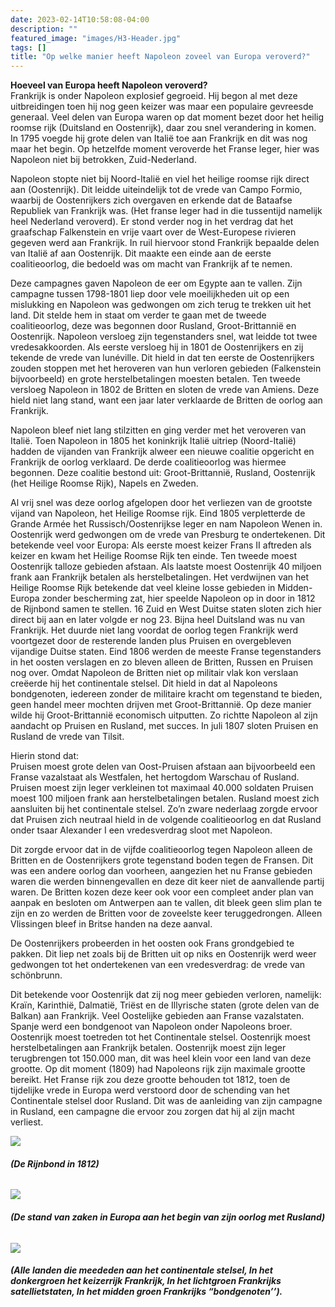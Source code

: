 ```yaml
---
date: 2023-02-14T10:58:08-04:00
description: ""
featured_image: "images/H3-Header.jpg"
tags: []
title: "Op welke manier heeft Napoleon zoveel van Europa veroverd?"
---
```


**Hoeveel van Europa heeft Napoleon veroverd?**  
Frankrijk is onder Napoleon explosief gegroeid. Hij begon al met deze uitbreidingen toen hij nog geen keizer was maar een populaire gevreesde generaal. Veel delen van Europa waren op dat moment bezet door het heilig roomse rijk (Duitsland en Oostenrijk), daar zou snel verandering in komen. In 1795 voegde hij grote delen van Italië toe aan Frankrijk en dit was nog maar het begin. Op hetzelfde moment veroverde het Franse leger, hier was Napoleon niet bij betrokken, Zuid-Nederland.

Napoleon stopte niet bij Noord-Italië en viel het heilige roomse rijk direct aan (Oostenrijk).
Dit leidde uiteindelijk tot de vrede van Campo Formio, waarbij de Oostenrijkers zich overgaven en erkende dat de Bataafse Republiek van Frankrijk was. (Het franse leger had in die tussentijd namelijk heel Nederland veroverd). Er stond verder nog in het verdrag dat het graafschap Falkenstein en vrije vaart over de West-Europese rivieren gegeven werd aan Frankrijk.
In ruil hiervoor stond Frankrijk bepaalde delen van Italië af aan Oostenrijk.
Dit maakte een einde aan de eerste coalitieoorlog, die bedoeld was om macht van Frankrijk af te nemen.

Deze campagnes gaven Napoleon de eer om Egypte aan te vallen. Zijn campagne tussen 1798-1801 liep door vele moeilijkheden uit op een mislukking en Napoleon was gedwongen om zich terug te trekken uit het land. Dit stelde hem in staat om verder te gaan met de tweede coalitieoorlog, deze was begonnen door Rusland, Groot-Brittannië en Oostenrijk.
Napoleon versloeg zijn tegenstanders snel, wat leidde tot twee vredesakkoorden.
Als eerste versloeg hij in 1801 de Oostenrijkers en zij tekende de vrede van lunéville.
Dit hield in dat ten eerste de Oostenrijkers zouden stoppen met het heroveren van hun verloren gebieden (Falkenstein bijvoorbeeld) en grote herstelbetalingen moesten betalen.
Ten tweede versloeg Napoleon in 1802 de Britten en sloten de vrede van Amiens.
Deze hield niet lang stand, want een jaar later verklaarde de Britten de oorlog aan Frankrijk.

Napoleon bleef niet lang stilzitten en ging verder met het veroveren van Italië. Toen Napoleon in 1805 het koninkrijk Italië uitriep (Noord-Italië) hadden de vijanden van Frankrijk alweer een nieuwe coalitie opgericht en Frankrijk de oorlog verklaard. De derde coalitieoorlog was hiermee begonnen. Deze coalitie bestond uit: Groot-Brittannië, Rusland, Oostenrijk (het Heilige Roomse Rijk), Napels en Zweden.

Al vrij snel was deze oorlog afgelopen door het verliezen van de grootste vijand van Napoleon, het Heilige Roomse rijk.  Eind 1805 verpletterde de Grande Armée het Russisch/Oostenrijkse leger en nam Napoleon Wenen in. Oostenrijk werd gedwongen om de vrede van Presburg te ondertekenen. Dit betekende veel voor Europa: Als eerste moest keizer Frans II aftreden als keizer en kwam het Heilige Roomse Rijk ten einde. Ten tweede moest Oostenrijk talloze gebieden afstaan. Als laatste moest Oostenrijk 40 miljoen frank aan Frankrijk betalen als herstelbetalingen. Het verdwijnen van het Heilige Roomse Rijk betekende dat veel kleine losse gebieden in Midden-Europa zonder bescherming zat, hier speelde Napoleon op in door in 1812 de Rijnbond samen te stellen. 16 Zuid en West Duitse staten sloten zich hier direct bij aan en later volgde er nog 23. Bijna heel Duitsland was nu van Frankrijk. 
Het duurde niet lang voordat de oorlog tegen Frankrijk werd voortgezet door de resterende landen plus Pruisen en overgebleven vijandige Duitse staten. Eind 1806 werden de meeste Franse tegenstanders in het oosten verslagen en zo bleven alleen de Britten, Russen en Pruisen nog over. Omdat Napoleon de Britten niet op militair vlak kon verslaan creëerde hij het continentale stelsel. Dit hield in dat al Napoleons bondgenoten, iedereen zonder de militaire kracht om tegenstand te bieden, geen handel meer mochten drijven met Groot-Brittannië. Op deze manier wilde hij Groot-Brittannië economisch uitputten.
 Zo richtte Napoleon al zijn aandacht op Pruisen en Rusland, met succes. In juli 1807 sloten Pruisen en Rusland  de vrede van Tilsit.

Hierin stond dat:  
Pruisen moest grote delen van Oost-Pruisen afstaan aan bijvoorbeeld een Franse vazalstaat als Westfalen, het hertogdom Warschau of Rusland. Pruisen moest zijn leger verkleinen tot maximaal 40.000 soldaten Pruisen moest 100 miljoen frank aan herstelbetalingen betalen.
Rusland moest zich aansluiten bij het continentale stelsel. Zo’n zware nederlaag zorgde ervoor dat Pruisen zich neutraal hield in de volgende coalitieoorlog en dat Rusland onder tsaar Alexander I een vredesverdrag sloot met Napoleon.

Dit zorgde ervoor dat in de vijfde coalitieoorlog tegen Napoleon alleen de Britten en de Oostenrijkers grote tegenstand boden tegen de Fransen. Dit was een andere oorlog dan voorheen, aangezien het nu Franse gebieden waren die werden binnengevallen en deze dit keer niet de aanvallende partij waren. De Britten kozen deze keer ook voor een compleet ander plan van aanpak en besloten om Antwerpen aan te vallen, dit bleek geen slim plan te zijn en zo werden de Britten voor de zoveelste keer teruggedrongen. Alleen Vlissingen bleef in Britse handen na deze aanval.

De Oostenrijkers probeerden in het oosten ook Frans grondgebied te pakken. Dit liep net zoals bij de Britten uit op niks en Oostenrijk werd weer gedwongen tot het ondertekenen van een vredesverdrag: de vrede van schönbrunn. 

Dit betekende voor Oostenrijk dat zij nog meer gebieden verloren, namelijk:
Kraïn, Karinthië, Dalmatië, Triëst en de Illyrische staten (grote delen van de Balkan) aan Frankrijk. Veel Oostelijke gebieden aan Franse vazalstaten. Spanje werd een bondgenoot van Napoleon onder Napoleons broer. Oostenrijk moest toetreden tot het Continentale stelsel. Oostenrijk moest herstelbetalingen aan Frankrijk betalen. Oostenrijk moest zijn leger terugbrengen tot 150.000 man, dit was heel klein voor een land van deze grootte. Op dit moment (1809) had Napoleons rijk zijn maximale grootte bereikt. Het Franse rijk zou deze grootte behouden tot 1812, toen de tijdelijke vrede in Europa werd verstoord door de schending van het Continentale stelsel door Rusland. Dit was de aanleiding van zijn campagne in Rusland, een campagne die ervoor zou zorgen dat hij al zijn macht verliest.

![](/images/H3-1.jpg)   
###### **_(De Rijnbond in 1812)_**

 ![](/images/H3-2.jpg)  
###### **_(De stand van zaken in Europa aan het begin van zijn oorlog met Rusland)_**

![](/images/H3-3.jpg)   
###### **_(Alle landen die meededen aan het continentale stelsel, In het donkergroen het keizerrijk Frankrijk, In het lichtgroen Frankrijks satellietstaten, In het midden groen Frankrijks “bondgenoten’’)._**  
